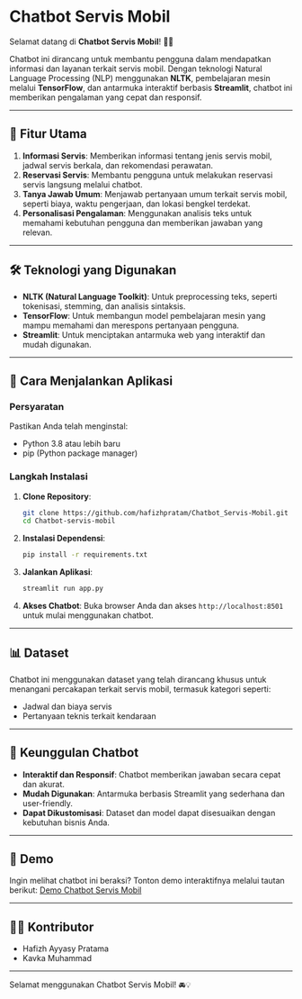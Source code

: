 # Chatbot Servis Mobil

Selamat datang di **Chatbot Servis Mobil**! 🚗💬

Chatbot ini dirancang untuk membantu pengguna dalam mendapatkan informasi dan layanan terkait servis mobil. Dengan teknologi Natural Language Processing (NLP) menggunakan **NLTK**, pembelajaran mesin melalui **TensorFlow**, dan antarmuka interaktif berbasis **Streamlit**, chatbot ini memberikan pengalaman yang cepat dan responsif.

---

## 🎯 **Fitur Utama**

1. **Informasi Servis**: Memberikan informasi tentang jenis servis mobil, jadwal servis berkala, dan rekomendasi perawatan.
2. **Reservasi Servis**: Membantu pengguna untuk melakukan reservasi servis langsung melalui chatbot.
3. **Tanya Jawab Umum**: Menjawab pertanyaan umum terkait servis mobil, seperti biaya, waktu pengerjaan, dan lokasi bengkel terdekat.
4. **Personalisasi Pengalaman**: Menggunakan analisis teks untuk memahami kebutuhan pengguna dan memberikan jawaban yang relevan.

---

## 🛠️ **Teknologi yang Digunakan**

- **NLTK (Natural Language Toolkit)**: Untuk preprocessing teks, seperti tokenisasi, stemming, dan analisis sintaksis.
- **TensorFlow**: Untuk membangun model pembelajaran mesin yang mampu memahami dan merespons pertanyaan pengguna.
- **Streamlit**: Untuk menciptakan antarmuka web yang interaktif dan mudah digunakan.

---

## 🚀 **Cara Menjalankan Aplikasi**

### **Persyaratan**
Pastikan Anda telah menginstal:
- Python 3.8 atau lebih baru
- pip (Python package manager)

### **Langkah Instalasi**

1. **Clone Repository**:
   ```bash
   git clone https://github.com/hafizhpratam/Chatbot_Servis-Mobil.git
   cd Chatbot-servis-mobil
   ```

2. **Instalasi Dependensi**:
   ```bash
   pip install -r requirements.txt
   ```

3. **Jalankan Aplikasi**:
   ```bash
   streamlit run app.py
   ```

4. **Akses Chatbot**:
   Buka browser Anda dan akses `http://localhost:8501` untuk mulai menggunakan chatbot.
---

## 📊 **Dataset**
Chatbot ini menggunakan dataset yang telah dirancang khusus untuk menangani percakapan terkait servis mobil, termasuk kategori seperti:
- Jadwal dan biaya servis
- Pertanyaan teknis terkait kendaraan

---

## 🌟 **Keunggulan Chatbot**
- **Interaktif dan Responsif**: Chatbot memberikan jawaban secara cepat dan akurat.
- **Mudah Digunakan**: Antarmuka berbasis Streamlit yang sederhana dan user-friendly.
- **Dapat Dikustomisasi**: Dataset dan model dapat disesuaikan dengan kebutuhan bisnis Anda.
---

## 🎥 **Demo**

Ingin melihat chatbot ini beraksi? Tonton demo interaktifnya melalui tautan berikut:
[Demo Chatbot Servis Mobil](demo.gif)

---

## 🧑‍💻 **Kontributor**
- Hafizh Ayyasy Pratama
- Kavka Muhammad
---

Selamat menggunakan Chatbot Servis Mobil! 🚘💡
